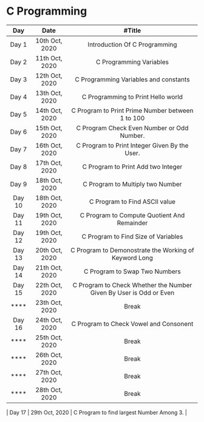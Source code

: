 # C Programming

|   Day    |      Date      |                               #Title                               |
| :------: | :------------: | :----------------------------------------------------------------: |
|  Day 1   | 10th Oct, 2020 |                   Introduction Of C Programming                    |
|  Day 2   | 11th Oct, 2020 |                      C Programming Variables                       |
|  Day 3   | 12th Oct, 2020 |               C Programming Variables and constants                |
|  Day 4   | 13th Oct, 2020 |                 C Programming to Print Hello world                 |
|  Day 5   | 14th Oct, 2020 |          C Program to Print Prime Number between 1 to 100          |
|  Day 6   | 15th Oct, 2020 |             C Program Check Even Number or Odd Number.             |
|  Day 7   | 16th Oct, 2020 |           C Program to Print Integer Given By the User.            |
|  Day 8   | 17th Oct, 2020 |                 C Program to Print Add two Integer                 |
|  Day 9   | 18th Oct, 2020 |                  C Program to Multiply two Number                  |
|  Day 10  | 18th Oct, 2020 |                   C Program to Find ASCII value                    |
|  Day 11  | 19th Oct, 2020 |            C Program to Compute Quotient And Remainder             |
|  Day 12  | 19th Oct, 2020 |                C Program to Find Size of Variables                 |
|  Day 13  | 20th Oct, 2020 |       C Program to Demonostrate the Working of Keyword Long        |
|  Day 14  | 21th Oct, 2020 |                   C Program to Swap Two Numbers                    |
|  Day 15  | 22th Oct, 2020 | C Program to Check Whether the Number Given By User is Odd or Even |
| \*\*\*\* | 23th Oct, 2020 |                               Break                                |
|  Day 16  | 24th Oct, 2020 |               C Program to Check Vowel and Consonent               |
| \*\*\*\* | 25th Oct, 2020 |                               Break                                |
| \*\*\*\* | 26th Oct, 2020 |                               Break                                |
| \*\*\*\* | 27th Oct, 2020 |                               Break                                |
| \*\*\*\* | 28th Oct, 2020 |                               Break                                |

| Day 17 | 29th Oct, 2020 | C Program to find largest Number Among 3. |
